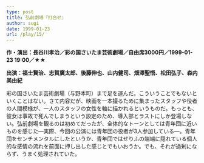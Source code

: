 ```yaml
---
type: post
title: 弘前劇場『打合せ』
author: sugi
date: 1999-01-23
url: /play/15/
---
```

**作・演出：長谷川孝治／彩の国さいたま芸術劇場／自由席3000円／1999-01-23 19:00／★★**

**出演：福士賢治、志賀廣太郎、後藤伸也、山内健司、畑澤聖悟、松田弘子、森内美由紀**

彩の国さいたま芸術劇場（与野本町）まで足を運んだ。こういうことでもないといくことはない。さて内容だが、映画を一本撮るために集まったスタッフや役者の人間模様が、一人のスタッフの女性を軸に描かれるというものだ。もっとも、彼女は事故で死んでしまうという設定のため、導入部とラストにしか登場しない。弘前劇場を観るのは初めてだったが、全体的なトーンとしては青年団に近いものを感じた―実際、今回の公演には青年団の役者が3人参加している―。青年団をセンチメンタルにしたというか、青年団ではせりふの端端に隠れている個人的な感情の流れを前面に押し出した感じとでもいおうか。でも、それが過剰にならず、うまく処理されていた。

